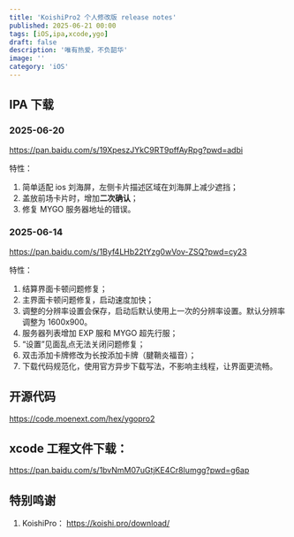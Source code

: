 ```yaml
---
title: 'KoishiPro2 个人修改版 release notes'
published: 2025-06-21 00:00
tags: [iOS,ipa,xcode,ygo]
draft: false
description: '唯有热爱，不负韶华'
image: ''
category: 'iOS'
---
```

## IPA 下载
### 2025-06-20
https://pan.baidu.com/s/19XpeszJYkC9RT9pffAyRpg?pwd=adbi 

特性：
1. 简单适配 ios 刘海屏，左侧卡片描述区域在刘海屏上减少遮挡；
2. 盖放前场卡片时，增加**二次确认**；
3. 修复 MYGO 服务器地址的错误。


### 2025-06-14
https://pan.baidu.com/s/1Byf4LHb22tYzg0wVov-ZSQ?pwd=cy23  

特性：
1. 结算界面卡顿问题修复；
2. 主界面卡顿问题修复，启动速度加快；
3. 调整的分辨率设置会保存，启动后默认使用上一次的分辨率设置。默认分辨率调整为 1600x900。
4. 服务器列表增加 EXP 服和 MYGO 超先行服；
5. “设置”见面乱点无法关闭问题修复；
6. 双击添加卡牌修改为长按添加卡牌（腱鞘炎福音）；
7. 下载代码规范化，使用官方异步下载写法，不影响主线程，让界面更流畅。


## 开源代码
https://code.moenext.com/hex/ygopro2  


## xcode 工程文件下载：  
https://pan.baidu.com/s/1bvNmM07uGtjKE4Cr8Iumgg?pwd=g6ap  

## 特别鸣谢
1. KoishiPro： https://koishi.pro/download/

